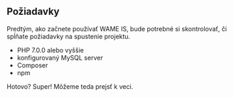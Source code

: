 ## Požiadavky

Predtým, ako začnete používať WAME IS, bude potrebné si skontrolovať, či spĺňate požiadavky na spustenie projektu.

- PHP 7.0.0 alebo vyššie
- konfigurovaný MySQL server
- Composer
- npm

Hotovo? Super! Môžeme teda prejsť k veci.
